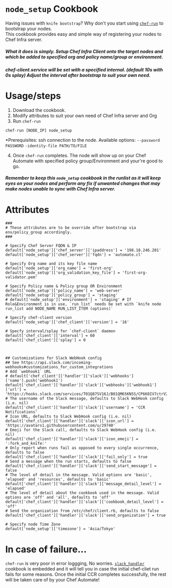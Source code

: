 # `node_setup` Cookbook

 Having issues with `knife bootstrap`? Why don't you start using [`chef-run`](https://docs.chef.io/workstation/chef_run/) to bootstrap your nodes.  		
 This cookbook provides easy and simple way of registering your nodes to Chef Infra server.

##### What it does is simply. Setup Chef Infra Client onto the target nodes and which be added to specified org and policy name/group or environment. 
##### chef-client.service will be set with a specified internal. (default 10s with 0s splay) Adjust the interval after bootstrap to suit your own need. 

# Usage/steps
1. Download the cookbook.
2. Modify attributes to suit your own need of Chef Infra server and Org
3. Run `chef-run` 		

  ```
  chef-run [NODE_IP] node_setup
  ``` 	

  *Prerequisites: ssh connection to the node. Available options: `--password PASSWORD` `-identity-file PATH/TO/FILE`

4. Once `chef-run` completes. The node will show up on your Chef Automate with specified policy group/Environment and your're good to go.  

##### Remember to keep this `node_setup` cookbook in the runlist as it will keep eyes on your nodes and perform any fix if unwanted changes that may make nodes unable to sync with Chef Infra server. 
		
# Attributes		
		
 ```		
###
# These attributes are to be override after bootstrap via env/policy_group accordingly.
###

# Specify Chef Server FQDN & IP
default['node_setup']['chef_server']['ipaddress'] = '198.18.246.201'
default['node_setup']['chef_server']['fqdn'] = 'automate.cl'

# Specify Org name and its key file name
default['node_setup']['org_name'] = 'first-org'
default['node_setup']['org_validation_key_file'] = 'first-org-validator.pem'

# Specify Policy name & Policy group OR Environment
default['node_setup']['policy_name'] = 'web-server'
default['node_setup']['policy_group'] = 'staging'
# default['node_setup']['environment'] = 'staging' # If Role&Environment is in use, `run_list` needs be set with `knife node run_list add NODE_NAME RUN_LIST_ITEM (options)`

# Specify chef-client version
default['node_setup']['chef_client']['version'] = '16'

# Specfy interval/splay for `chef-client` daemon
default['chef_client']['interval'] = 60
default['chef_client']['splay'] = 0



## Customizations for Slack WebHook config
## See https://api.slack.com/incoming-webhooks#customizations_for_custom_integrations
# Add `webhook1` URL
# default['chef_client']['handler']['slack']['webhooks']['name'].push('webhook1')
default['chef_client']['handler']['slack']['webhooks']['webhook1']['url'] = 'https://hooks.slack.com/services/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'
# The username of the Slack message, defaults to Slack WebHook config (i.e. nil)
default['chef_client']['handler']['slack']['username'] = 'CCR Notifications'
# Icon URL, defaults to Slack WebHook config (i.e. nil)
default['chef_client']['handler']['slack']['icon_url'] = 'https://avatars1.githubusercontent.com/u/29740'
# Emoji for the Slack call, defaults to Slack WebHook config (i.e. nil)
default['chef_client']['handler']['slack']['icon_emoji'] = ':fork_and_knife:'
# Only report when runs fail as opposed to every single occurrence, defaults to false
default['chef_client']['handler']['slack']['fail_only'] = true
# Send a message when the run starts, defaults to false
default['chef_client']['handler']['slack']['send_start_message'] = false
# The level of detail in the message. Valid options are 'basic', 'elapsed' and 'resources', defaults to 'basic'
default['chef_client']['handler']['slack']['message_detail_level'] = 'elapsed'
# The level of detail about the cookbook used in the message. Valid options are 'off' and 'all', defaults to 'off'
default['chef_client']['handler']['slack']['cookbook_detail_level'] = 'off'
# Send the organization from /etc/chef/client.rb, defaults to false
default['chef_client']['handler']['slack']['send_organization'] = true

# Specify node Time Zone
default['node_setup']['timezone'] = 'Asia/Tokyo'		
 ```

# In case of failure...

`chef-run` is very poor in error loggging, No worries. [`slack_handler`](https://supermarket.chef.io/cookbooks/slack_handler) cookbook is embedded and it will tell you in case the initial chef-cliet run fails for some reasons. Once the initial CCR completes successfully, the rest will be taken care of by your Chef Automate!